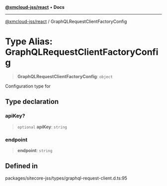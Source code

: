 [**@xmcloud-jss/react**](../README.md) • **Docs**

***

[@xmcloud-jss/react](../README.md) / GraphQLRequestClientFactoryConfig

# Type Alias: GraphQLRequestClientFactoryConfig

> **GraphQLRequestClientFactoryConfig**: `object`

Configuration type for

## Type declaration

### apiKey?

> `optional` **apiKey**: `string`

### endpoint

> **endpoint**: `string`

## Defined in

packages/sitecore-jss/types/graphql-request-client.d.ts:95
